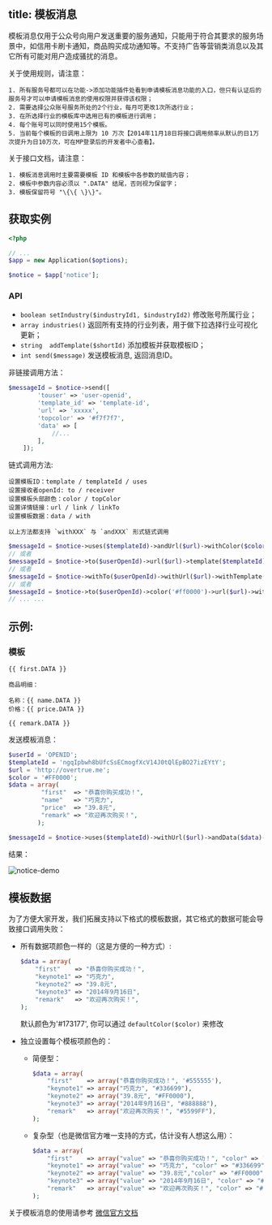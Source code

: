 title: 模板消息
---

模板消息仅用于公众号向用户发送重要的服务通知，只能用于符合其要求的服务场景中，如信用卡刷卡通知，商品购买成功通知等。不支持广告等营销类消息以及其它所有可能对用户造成骚扰的消息。

关于使用规则，请注意：

    1. 所有服务号都可以在功能->添加功能插件处看到申请模板消息功能的入口，但只有认证后的服务号才可以申请模板消息的使用权限并获得该权限；
    2. 需要选择公众账号服务所处的2个行业，每月可更改1次所选行业；
    3. 在所选择行业的模板库中选用已有的模板进行调用；
    4. 每个账号可以同时使用15个模板。
    5. 当前每个模板的日调用上限为 10 万次【2014年11月18日将接口调用频率从默认的日1万次提升为日10万次，可在MP登录后的开发者中心查看】。

关于接口文档，请注意：

    1. 模板消息调用时主要需要模板 ID 和模板中各参数的赋值内容；
    2. 模板中参数内容必须以 ".DATA" 结尾，否则视为保留字；
    3. 模板保留符号 "\{\{ \}\}"。

## 获取实例

```php
<?php

// ...
$app = new Application($options);

$notice = $app['notice'];
```

### API

+ `boolean setIndustry($industryId1, $industryId2)` 修改账号所属行业；
+ `array industries()` 返回所有支持的行业列表，用于做下拉选择行业可视化更新；
+ `string  addTemplate($shortId)` 添加模板并获取模板ID；
+ `int send($message)` 发送模板消息, 返回消息ID。

非链接调用方法：

```php
$messageId = $notice->send([
        'touser' => 'user-openid',
        'template_id' => 'template-id',
        'url' => 'xxxxx',
        'topcolor' => '#f7f7f7',
        'data' => [
            //...
        ],
    ]);
```

链式调用方法:

    设置模板ID：template / templateId / uses
    设置接收者openId: to / receiver
    设置模板头部颜色：color / topColor
    设置详情链接：url / link / linkTo
    设置模板数据：data / with

    以上方法都支持 `withXXX` 与 `andXXX` 形式链式调用

```php
$messageId = $notice->uses($templateId)->andUrl($url)->withColor($color)->data($data)->send();
// 或者
$messageId = $notice->to($userOpenId)->url($url)->template($templateId)->andData($data)->send();
// 或者
$messageId = $notice->withTo($userOpenId)->withUrl($url)->withTemplate($templateId)->withData($data)->send();
// 或者
$messageId = $notice->to($userOpenId)->color('#ff0000')->url($url)->withTemplateId($templateId)->send();
// ... ...
```

## 示例:

### 模板

```
{{ first.DATA }}

商品明细：

名称：{{ name.DATA }}
价格：{{ price.DATA }}

{{ remark.DATA }}
```

发送模板消息：

```php
$userId = 'OPENID';
$templateId = 'ngqIpbwh8bUfcSsECmogfXcV14J0tQlEpBO27izEYtY';
$url = 'http://overtrue.me';
$color = '#FF0000';
$data = array(
         "first"  => "恭喜你购买成功！",
         "name"   => "巧克力",
         "price"  => "39.8元",
         "remark" => "欢迎再次购买！",
        );

$messageId = $notice->uses($templateId)->withUrl($url)->andData($data)->andReceiver($userId)->send();
```

结果：

![notice-demo](http://7u2jwa.com1.z0.glb.clouddn.com/QQ20160111-0@2x.png)

## 模板数据

为了方便大家开发，我们拓展支持以下格式的模板数据，其它格式的数据可能会导致接口调用失败：

- 所有数据项颜色一样的（这是方便的一种方式）:

    ```php
    $data = array(
        "first"    => "恭喜你购买成功！",
        "keynote1" => "巧克力",
        "keynote2" => "39.8元",
        "keynote3" => "2014年9月16日",
        "remark"   => "欢迎再次购买！",
    );
    ```
  默认颜色为'#173177', 你可以通过 `defaultColor($color)` 来修改

- 独立设置每个模板项颜色的：

    + 简便型：

        ```php
        $data = array(
            "first"    => array("恭喜你购买成功！", '#555555'),
            "keynote1" => array("巧克力", "#336699"),
            "keynote2" => array("39.8元", "#FF0000"),
            "keynote3" => array("2014年9月16日", "#888888"),
            "remark"   => array("欢迎再次购买！", "#5599FF"),
        );
        ```
    + 复杂型（也是微信官方唯一支持的方式，估计没有人想这么用）：

        ```php
        $data = array(
            "first"    => array("value" => "恭喜你购买成功！", "color" => '#555555'),
            "keynote1" => array("value" => "巧克力", "color" => "#336699"),
            "keynote2" => array("value" => "39.8元","color" => "#FF0000"),
            "keynote3" => array("value" => "2014年9月16日", "color" => "#888888"),
            "remark"   => array("value" => "欢迎再次购买！", "color" => "#5599FF"),
        );
        ```

关于模板消息的使用请参考 [微信官方文档](http://mp.weixin.qq.com/wiki/)